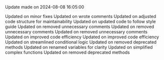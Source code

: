 
Update made on 2024-08-08 16:05:00

Updated on minor fixes
Updated on wrote comments
Updated on adjusted code structure for maintainability
Updated on updated code to follow style guide
Updated on removed unnecessary comments
Updated on removed unnecessary comments
Updated on removed unnecessary comments
Updated on improved code efficiency
Updated on improved code efficiency
Updated on streamlined conditional logic
Updated on removed deprecated methods
Updated on renamed variables for clarity
Updated on simplified complex functions
Updated on removed deprecated methods